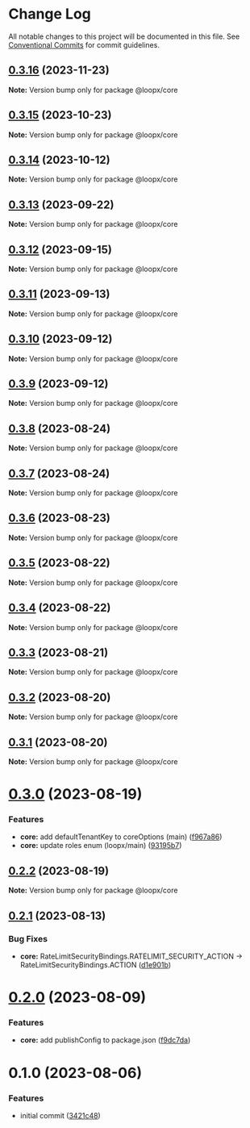 # Change Log

All notable changes to this project will be documented in this file.
See [Conventional Commits](https://conventionalcommits.org) for commit guidelines.

## [0.3.16](https://gitr.net/betaly/loopx/compare/@loopx/core@0.3.15...@loopx/core@0.3.16) (2023-11-23)

**Note:** Version bump only for package @loopx/core





## [0.3.15](https://gitr.net/betaly/loopx/compare/@loopx/core@0.3.14...@loopx/core@0.3.15) (2023-10-23)

**Note:** Version bump only for package @loopx/core





## [0.3.14](https://gitr.net/betaly/loopx/compare/@loopx/core@0.3.13...@loopx/core@0.3.14) (2023-10-12)

**Note:** Version bump only for package @loopx/core





## [0.3.13](https://gitr.net/betaly/loopx/compare/@loopx/core@0.3.12...@loopx/core@0.3.13) (2023-09-22)

**Note:** Version bump only for package @loopx/core





## [0.3.12](https://gitr.net/betaly/loopx/compare/@loopx/core@0.3.11...@loopx/core@0.3.12) (2023-09-15)

**Note:** Version bump only for package @loopx/core





## [0.3.11](https://gitr.net/betaly/loopx/compare/@loopx/core@0.3.10...@loopx/core@0.3.11) (2023-09-13)

**Note:** Version bump only for package @loopx/core





## [0.3.10](https://gitr.net/betaly/loopx/compare/@loopx/core@0.3.9...@loopx/core@0.3.10) (2023-09-12)

**Note:** Version bump only for package @loopx/core





## [0.3.9](https://gitr.net/betaly/loopx/compare/@loopx/core@0.3.8...@loopx/core@0.3.9) (2023-09-12)

**Note:** Version bump only for package @loopx/core





## [0.3.8](https://gitr.net/betaly/loopx/compare/@loopx/core@0.3.7...@loopx/core@0.3.8) (2023-08-24)

**Note:** Version bump only for package @loopx/core





## [0.3.7](https://gitr.net/betaly/loopx/compare/@loopx/core@0.3.6...@loopx/core@0.3.7) (2023-08-24)

**Note:** Version bump only for package @loopx/core





## [0.3.6](https://gitr.net/betaly/loopx/compare/@loopx/core@0.3.5...@loopx/core@0.3.6) (2023-08-23)

**Note:** Version bump only for package @loopx/core





## [0.3.5](https://gitr.net/betaly/loopx/compare/@loopx/core@0.3.4...@loopx/core@0.3.5) (2023-08-22)

**Note:** Version bump only for package @loopx/core





## [0.3.4](https://gitr.net/betaly/loopx/compare/@loopx/core@0.3.3...@loopx/core@0.3.4) (2023-08-22)

**Note:** Version bump only for package @loopx/core





## [0.3.3](https://gitr.net/betaly/loopx/compare/@loopx/core@0.3.2...@loopx/core@0.3.3) (2023-08-21)

**Note:** Version bump only for package @loopx/core





## [0.3.2](https://gitr.net/betaly/loopx/compare/@loopx/core@0.3.1...@loopx/core@0.3.2) (2023-08-20)

**Note:** Version bump only for package @loopx/core





## [0.3.1](https://gitr.net/betaly/loopx/compare/@loopx/core@0.3.0...@loopx/core@0.3.1) (2023-08-20)

**Note:** Version bump only for package @loopx/core





# [0.3.0](https://gitr.net/betaly/loopx/compare/@loopx/core@0.2.2...@loopx/core@0.3.0) (2023-08-19)


### Features

* **core:** add defaultTenantKey to coreOptions (main) ([f967a86](https://gitr.net/betaly/loopx/commits/f967a86445ba2f7a525201c373652859d12dd9d3))
* **core:** update roles enum (loopx/main) ([93195b7](https://gitr.net/betaly/loopx/commits/93195b7e1b0f464c57f5fb9afb88752f9dab6b2a))





## [0.2.2](https://gitr.net/betaly/loopx/compare/@loopx/core@0.2.1...@loopx/core@0.2.2) (2023-08-19)

**Note:** Version bump only for package @loopx/core





## [0.2.1](https://gitr.net/betaly/loopx/compare/@loopx/core@0.2.0...@loopx/core@0.2.1) (2023-08-13)


### Bug Fixes

* **core:**  RateLimitSecurityBindings.RATELIMIT_SECURITY_ACTION -> RateLimitSecurityBindings.ACTION ([d1e901b](https://gitr.net/betaly/loopx/commits/d1e901b9e90d3e3c0ecc8d51887cb85ac4817327))





# [0.2.0](https://gitr.net/betaly/loopx/compare/@loopx/core@0.1.0...@loopx/core@0.2.0) (2023-08-09)


### Features

* **core:** add publishConfig to package.json ([f9dc7da](https://gitr.net/betaly/loopx/commits/f9dc7dadbb401216bacce2d0164266dd128535e2))





# 0.1.0 (2023-08-06)


### Features

* initial commit ([3421c48](https://gitr.net/betaly/loopx/commits/3421c48046c094d0f6e1e68a2fbf35b5facd6736))
